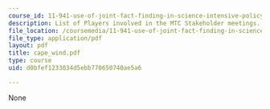 ```yaml
---
course_id: 11-941-use-of-joint-fact-finding-in-science-intensive-policy-disputes-part-i-fall-2003
description: List of Players involved in the MTC Stakeholder meetings.
file_location: /coursemedia/11-941-use-of-joint-fact-finding-in-science-intensive-policy-disputes-part-i-fall-2003/d0bfef1233034d5ebb770650740ae5a6_cape_wind.pdf
file_type: application/pdf
layout: pdf
title: cape_wind.pdf
type: course
uid: d0bfef1233034d5ebb770650740ae5a6

---
```

None